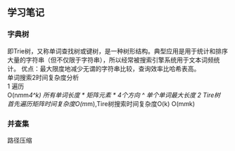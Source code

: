 ## 学习笔记
### 字典树
即Trie树，又称单词查找树或键树，是一种树形结构。典型应用是用于统计和排序大量的字符串（但不仅限于字符串），所以经常被搜索引擎系统用于文本词频统计。 
优点：最大限度地减少无谓的字符串比较，查询效率比哈希表高。  
单词搜索2时间复杂度分析  
1 遍历  
O(n*m*m*4^k) 所有单词长度 * 矩阵元素 * 4个方向 ^ 单个单词最大长度
2 Tire树  
首先遍历矩阵时间复杂度O(m*m),Tire树搜索时间复杂度O(k) O(m*m*k)  
### 并查集  
路径压缩  
